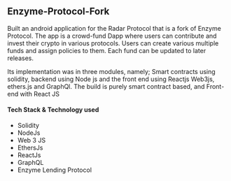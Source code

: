 
## Enzyme-Protocol-Fork

Built an android application for the Radar Protocol that is a fork of Enzyme Protocol.
The app is a crowd-fund Dapp where users can contribute and invest their crypto in various protocols. 
Users can create various multiple funds and assign policies to them. 
Each fund can be updated to later releases. 

Its implementation was in three modules, namely; Smart contracts using solidity, backend using Node js and the front end using Reactjs Web3js, ethers.js and GraphQl. 
The build is purely smart contract based, and Front-end with React JS

#### Tech Stack & Technology used
- Solidity 
- NodeJs
- Web 3 JS
- EthersJs 
- ReactJs
- GraphQL
- Enzyme Lending Protocol 
